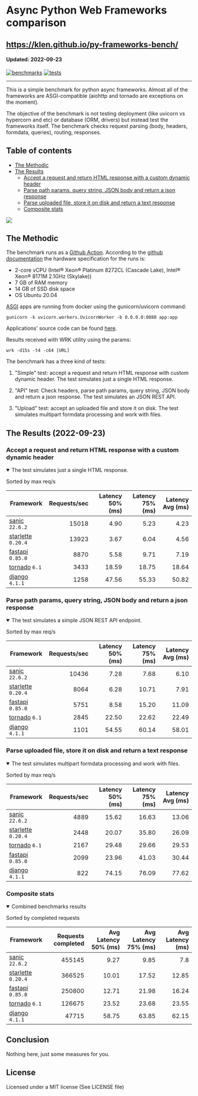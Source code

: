 # Async Python Web Frameworks comparison

https://klen.github.io/py-frameworks-bench/
----------
#### Updated: 2022-09-23

[![benchmarks](https://github.com/klen/py-frameworks-bench/actions/workflows/benchmarks.yml/badge.svg)](https://github.com/klen/py-frameworks-bench/actions/workflows/benchmarks.yml)
[![tests](https://github.com/klen/py-frameworks-bench/actions/workflows/tests.yml/badge.svg)](https://github.com/klen/py-frameworks-bench/actions/workflows/tests.yml)

----------

This is a simple benchmark for python async frameworks. Almost all of the
frameworks are ASGI-compatible (aiohttp and tornado are exceptions on the
moment).

The objective of the benchmark is not testing deployment (like uvicorn vs
hypercorn and etc) or database (ORM, drivers) but instead test the frameworks
itself. The benchmark checks request parsing (body, headers, formdata,
queries), routing, responses.

## Table of contents

* [The Methodic](#the-methodic)
* [The Results](#the-results-2022-09-23)
    * [Accept a request and return HTML response with a custom dynamic header](#html)
    * [Parse path params, query string, JSON body and return a json response](#api)
    * [Parse uploaded file, store it on disk and return a text response](#upload)
    * [Composite stats ](#composite)



<img src='https://quickchart.io/chart?width=800&height=400&c=%7Btype%3A%22bar%22%2Cdata%3A%7Blabels%3A%5B%22sanic%22%2C%22starlette%22%2C%22fastapi%22%2C%22tornado%22%2C%22django%22%5D%2Cdatasets%3A%5B%7Blabel%3A%22num%20of%20req%22%2Cdata%3A%5B455145%2C366525%2C250800%2C126675%2C47715%5D%7D%5D%7D%7D' />

## The Methodic

The benchmark runs as a [Github Action](https://github.com/features/actions).
According to the [github
documentation](https://docs.github.com/en/actions/using-github-hosted-runners/about-github-hosted-runners)
the hardware specification for the runs is:

* 2-core vCPU (Intel® Xeon® Platinum 8272CL (Cascade Lake), Intel® Xeon® 8171M 2.1GHz (Skylake))
* 7 GB of RAM memory
* 14 GB of SSD disk space
* OS Ubuntu 20.04

[ASGI](https://asgi.readthedocs.io/en/latest/) apps are running from docker using the gunicorn/uvicorn command:

    gunicorn -k uvicorn.workers.UvicornWorker -b 0.0.0.0:8080 app:app

Applications' source code can be found
[here](https://github.com/klen/py-frameworks-bench/tree/develop/frameworks).

Results received with WRK utility using the params:

    wrk -d15s -t4 -c64 [URL]

The benchmark has a three kind of tests:

1. "Simple" test: accept a request and return HTML response with custom dynamic
   header. The test simulates just a single HTML response.

2. "API" test: Check headers, parse path params, query string, JSON body and return a json
   response. The test simulates an JSON REST API.

3. "Upload" test: accept an uploaded file and store it on disk. The test
   simulates multipart formdata processing and work with files.


## The Results (2022-09-23)

<h3 id="html"> Accept a request and return HTML response with a custom dynamic header</h3>
<details open>
<summary> The test simulates just a single HTML response. </summary>

Sorted by max req/s

| Framework | Requests/sec | Latency 50% (ms) | Latency 75% (ms) | Latency Avg (ms) |
| --------- | -----------: | ---------------: | ---------------: | ---------------: |
| [sanic](https://pypi.org/project/sanic/) `22.6.2` | 15018 | 4.90 | 5.23 | 4.23
| [starlette](https://pypi.org/project/starlette/) `0.20.4` | 13923 | 3.67 | 6.04 | 4.56
| [fastapi](https://pypi.org/project/fastapi/) `0.85.0` | 8870 | 5.58 | 9.71 | 7.19
| [tornado](https://pypi.org/project/tornado/) `6.1` | 3433 | 18.59 | 18.75 | 18.64
| [django](https://pypi.org/project/django/) `4.1.1` | 1258 | 47.56 | 55.33 | 50.82


</details>

<h3 id="api"> Parse path params, query string, JSON body and return a json response</h3>
<details open>
<summary> The test simulates a simple JSON REST API endpoint.  </summary>

Sorted by max req/s

| Framework | Requests/sec | Latency 50% (ms) | Latency 75% (ms) | Latency Avg (ms) |
| --------- | -----------: | ---------------: | ---------------: | ---------------: |
| [sanic](https://pypi.org/project/sanic/) `22.6.2` | 10436 | 7.28 | 7.68 | 6.10
| [starlette](https://pypi.org/project/starlette/) `0.20.4` | 8064 | 6.28 | 10.71 | 7.91
| [fastapi](https://pypi.org/project/fastapi/) `0.85.0` | 5751 | 8.58 | 15.20 | 11.09
| [tornado](https://pypi.org/project/tornado/) `6.1` | 2845 | 22.50 | 22.62 | 22.49
| [django](https://pypi.org/project/django/) `4.1.1` | 1101 | 54.55 | 60.14 | 58.01

</details>

<h3 id="upload"> Parse uploaded file, store it on disk and return a text response</h3>
<details open>
<summary> The test simulates multipart formdata processing and work with files.  </summary>

Sorted by max req/s

| Framework | Requests/sec | Latency 50% (ms) | Latency 75% (ms) | Latency Avg (ms) |
| --------- | -----------: | ---------------: | ---------------: | ---------------: |
| [sanic](https://pypi.org/project/sanic/) `22.6.2` | 4889 | 15.62 | 16.63 | 13.06
| [starlette](https://pypi.org/project/starlette/) `0.20.4` | 2448 | 20.07 | 35.80 | 26.09
| [tornado](https://pypi.org/project/tornado/) `6.1` | 2167 | 29.48 | 29.66 | 29.53
| [fastapi](https://pypi.org/project/fastapi/) `0.85.0` | 2099 | 23.96 | 41.03 | 30.44
| [django](https://pypi.org/project/django/) `4.1.1` | 822 | 74.15 | 76.09 | 77.62


</details>

<h3 id="composite"> Composite stats </h3>
<details open>
<summary> Combined benchmarks results</summary>

Sorted by completed requests

| Framework | Requests completed | Avg Latency 50% (ms) | Avg Latency 75% (ms) | Avg Latency (ms) |
| --------- | -----------------: | -------------------: | -------------------: | ---------------: |
| [sanic](https://pypi.org/project/sanic/) `22.6.2` | 455145 | 9.27 | 9.85 | 7.8
| [starlette](https://pypi.org/project/starlette/) `0.20.4` | 366525 | 10.01 | 17.52 | 12.85
| [fastapi](https://pypi.org/project/fastapi/) `0.85.0` | 250800 | 12.71 | 21.98 | 16.24
| [tornado](https://pypi.org/project/tornado/) `6.1` | 126675 | 23.52 | 23.68 | 23.55
| [django](https://pypi.org/project/django/) `4.1.1` | 47715 | 58.75 | 63.85 | 62.15

</details>

## Conclusion

Nothing here, just some measures for you.

## License

Licensed under a MIT license (See LICENSE file)